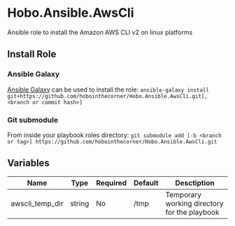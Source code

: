 # Hobo.Ansible.AwsCli
Ansible role to install the Amazon AWS CLI v2 on linux platforms

## Install Role
### Ansible Galaxy
[Ansible Galaxy](https://galaxy.ansible.com/docs/using/installing.html) can be used to install the role:
`ansible-galaxy install git+https://github.com/hobointhecorner/Hobo.Ansible.AwsCli.git[,<branch or commit hash>]`

### Git submodule
From inside your playbook roles directory:
`git submodule add [-b <branch or tag>] https://github.com/hobointhecorner/Hobo.Ansible.AwsCli.git`

## Variables
| Name            | Type      | Required | Default | Desctiption |
|-----------------|-----------|----------|---------|-------------|
| awscli_temp_dir | string    | No       | /tmp    | Temporary working directory for the playbook |
